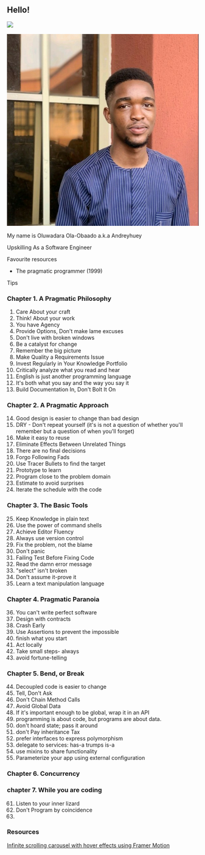## Hello!

![](https://komarev.com/ghpvc/?username=Andreyhuey)

![](./src/assets/avatar.jpeg)

My name is Oluwadara Ola-Obaado a.k.a Andreyhuey

Upskilling As a Software Engineer

Favourite resources

- The pragmatic programmer (1999)

Tips

### Chapter 1. A Pragmatic Philosophy

1. Care About your craft
2. Think! About your work
3. You have Agency
4. Provide Options, Don't make lame excuses
5. Don't live with broken windows
6. Be a catalyst for change
7. Remember the big picture
8. Make Quality a Requirements Issue
9. Invest Regularly in Your Knowledge Portfolio
10. Critically analyze what you read and hear
11. English is just another programming language
12. It's both what you say and the way you say it
13. Build Documentation In, Don't Bolt It On

### Chapter 2. A Pragmatic Approach

14. Good design is easier to change than bad design
15. DRY - Don't repeat yourself (it's is not a question of whether you'll remember but a question of when you'll forget)
16. Make it easy to reuse
17. Eliminate Effects Between Unrelated Things
18. There are no final decisions
19. Forgo Following Fads
20. Use Tracer Bullets to find the target
21. Prototype to learn
22. Program close to the problem domain
23. Estimate to avoid surprises
24. Iterate the schedule with the code

### Chapter 3. The Basic Tools

25. Keep Knowledge in plain text
26. Use the power of command shells
27. Achieve Editor Fluency
28. Always use version control
29. Fix the problem, not the blame
30. Don't panic
31. Failing Test Before Fixing Code
32. Read the damn error message
33. "select" isn't broken
34. Don't assume it-prove it
35. Learn a text manipulation language

### Chapter 4. Pragmatic Paranoia

36. You can't write perfect software
37. Design with contracts
38. Crash Early
39. Use Assertions to prevent the impossible
40. finish what you start
41. Act locally
42. Take small steps- always
43. avoid fortune-telling

### Chapter 5. Bend, or Break

44. Decoupled code is easier to change
45. Tell, Don't Ask
46. Don't Chain Method Calls
47. Avoid Global Data
48. If it's important enough to be global, wrap it in an API
49. programming is about code, but programs are about data.
50. don't hoard state; pass it around
51. don't Pay inheritance Tax
52. prefer interfaces to express polymorphism
53. delegate to services: has-a trumps is-a
54. use mixins to share functionality
55. Parameterize your app using external configuration

### Chapter 6. Concurrency

### chapter 7. While you are coding

61. Listen to your inner lizard
62. Don't Program by coincidence
63.

### Resources

[Infinite scrolling carousel with hover effects using Framer Motion](https://www.youtube.com/watch?v=Ot4n)
